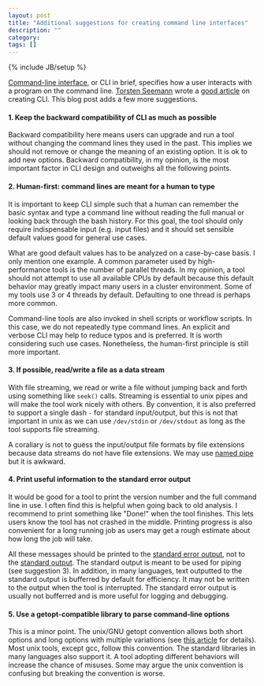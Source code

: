 ```yaml
---
layout: post
title: "Additional suggestions for creating command line interfaces"
description: ""
category: 
tags: []
---
```

{% include JB/setup %}

[Command-line interface][cli], or CLI in brief, specifies how a user interacts
with a program on the command line. [Torsten Seemann][tseemann] wrote a [good
article][giga-cli] on creating CLI. This blog post adds a few more suggestions.

#### 1. Keep the backward compatibility of CLI as much as possible

Backward compatibility here means users can upgrade and run a tool without
changing the command lines they used in the past. This implies we should not
remove or change the meaning of an existing option. It is ok to add new
options. Backward compatibility, in my opinion, is the most important factor in
CLI design and outweighs all the following points.

#### 2. Human-first: command lines are meant for a human to type

It is important to keep CLI simple such that a human can remember the basic
syntax and type a command line without reading the full manual or looking back
through the bash history. For this goal, the tool should only require
indispensable input (e.g. input files) and it should set sensible default
values good for general use cases.

What are good default values has to be analyzed on a case-by-case basis. I only
mention one example. A common parameter used by high-performance tools is the
number of parallel threads. In my opinion, a tool should not attempt to use all
available CPUs by default because this default behavior may greatly impact many
users in a cluster environment. Some of my tools use 3 or 4 threads by default.
Defaulting to one thread is perhaps more common.

Command-line tools are also invoked in shell scripts or workflow scripts. In
this case, we do not repeatedly type command lines. An explicit and verbose CLI
may help to reduce typos and is preferred. It is worth considering such use
cases. Nonetheless, the human-first principle is still more important.

#### 3. If possible, read/write a file as a data stream

With file streaming, we read or write a file without jumping back and forth
using something like `seek()` calls. Streaming is essential to unix pipes and
will make the tool work nicely with others. By convention, it is also preferred
to support a single dash `-` for standard input/output, but this is not that
important in unix as we can use `/dev/stdin` or `/dev/stdout` as long as the
tool supports file streaming.

A corallary is not to guess the input/output file formats by
file extensions because data streams do not have file extensions. We may use
[named pipe][named-pipe] but it is awkward.

#### 4. Print useful information to the standard error output

It would be good for a tool to print the version number and the full command
line in use. I often find this is helpful when going back to old analysis. I
recommend to print something like "Done!" when the tool finishes. This lets
users know the tool has not crashed in the middle. Printing progress is also
convenient for a long running job as users may get a rough estimate about how
long the job will take.

All these messages should be printed to the [standard error output][stderr],
not to the [standard output][stdout]. The standard output is meant to be used
for piping (see suggestion 3). In addition, in many languages, text outputted
to the standard output is bufferred by default for efficiency. It may not be
written to the output when the tool is interrupted. The standard error output
is usually not bufferred and is more useful for logging and debugging.

#### 5. Use a getopt-compatible library to parse command-line options

This is a minor point. The unix/GNU getopt convention allows both short options
and long options with multiple variations (see [this article][unix-cli] for
details). Most unix tools, except gcc, follow this convention. The standard
libraries in many languages also support it. A tool adopting different
behaviors will increase the chance of misuses. Some may argue the unix
convention is confusing but breaking the convention is worse.

[cli]: https://en.wikipedia.org/wiki/Command-line_interface
[tseemann]: https://www.doherty.edu.au/people/associate-professor-torsten-seemann
[giga-cli]: https://academic.oup.com/gigascience/article/2/1/2047-217X-2-15/2656133
[unix-cli]: https://nullprogram.com/blog/2020/08/01/
[named-pipe]: https://en.wikipedia.org/wiki/Named_pipe
[stderr]: https://en.wikipedia.org/wiki/Standard_streams#Standard_error_(stderr)
[stdout]: https://en.wikipedia.org/wiki/Standard_streams#Standard_output_(stdout)
